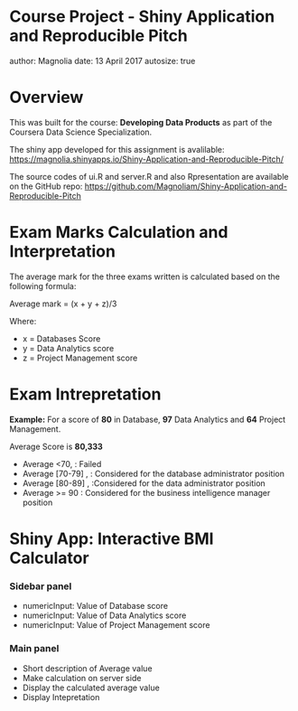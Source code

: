 Course Project - Shiny Application and Reproducible Pitch
========================================================
author: Magnolia
date: 13 April 2017
autosize: true

Overview
========================================================

This was built for the course: **Developing Data Products** as part of the Coursera Data Science Specialization.

The shiny app developed for this assignment is avalilable: https://magnolia.shinyapps.io/Shiny-Application-and-Reproducible-Pitch/

The source codes of ui.R and server.R and also Rpresentation are available on the GitHub repo: https://github.com/Magnoliam/Shiny-Application-and-Reproducible-Pitch

Exam Marks Calculation and Interpretation
========================================================
The average mark for the three exams written is calculated based on the following formula:

Average mark = (x + y + z)/3

Where:

- x = Databases Score 
- y = Data Analytics score 
- z = Project Management score 

Exam Intrepretation
========================================================

**Example:**
For a score of **80** in Database, **97** Data Analytics and **64** Project Management.

Average Score is **80,333**

- Average <70, : Failed
- Average [70-79] , : Considered for the database administrator position
- Average [80-89] , :Considered for the data administrator position
- Average >= 90 : Considered for the business intelligence manager position


Shiny App: Interactive BMI Calculator
========================================================

### Sidebar panel

- numericInput: Value of Database score
- numericInput: Value of Data Analytics score
- numericInput: Value of Project Management score

### Main panel

- Short description of Average value
- Make calculation on server side
- Display the calculated average value
- Display Intepretation
